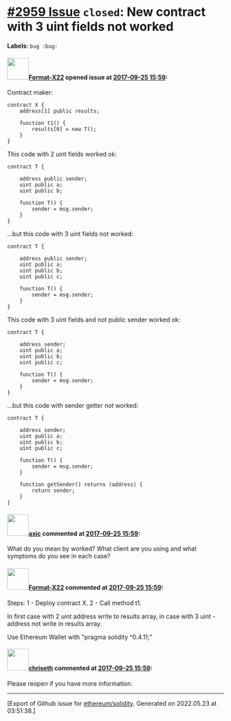 # [\#2959 Issue](https://github.com/ethereum/solidity/issues/2959) `closed`: New contract with 3 uint fields not worked
**Labels**: `bug :bug:`


#### <img src="https://avatars.githubusercontent.com/u/11276553?u=2ecb1389963849faf4973b642025b56fd8896c57&v=4" width="50">[Format-X22](https://github.com/Format-X22) opened issue at [2017-09-25 15:59](https://github.com/ethereum/solidity/issues/2959):

Contract maker:

    contract X {
        address[1] public results;

        function t1() {
            results[0] = new T();
        }
    }

This code with 2 uint fields worked ok:

    contract T {

        address public sender;
        uint public a;
        uint public b;

        function T() {
            sender = msg.sender;
        }
    }

...but this code with 3 uint fields not worked:

    contract T {

        address public sender;
        uint public a;
        uint public b;
        uint public c;

        function T() {
            sender = msg.sender;
        }
    }

This code with 3 uint fields and not public sender worked ok:

    contract T {

        address sender;
        uint public a;
        uint public b;
        uint public c;

        function T() {
            sender = msg.sender;
        }
    }

...but this code with sender getter not worked:

    contract T {

        address sender;
        uint public a;
        uint public b;
        uint public c;

        function T() {
            sender = msg.sender;
        }

        function getSender() returns (address) {
            return sender;
        } 
    }

#### <img src="https://avatars.githubusercontent.com/u/20340?v=4" width="50">[axic](https://github.com/axic) commented at [2017-09-25 15:59](https://github.com/ethereum/solidity/issues/2959#issuecomment-331928428):

What do you mean by worked? What client are you using and what symptoms do you see in each case?

#### <img src="https://avatars.githubusercontent.com/u/11276553?u=2ecb1389963849faf4973b642025b56fd8896c57&v=4" width="50">[Format-X22](https://github.com/Format-X22) commented at [2017-09-25 15:59](https://github.com/ethereum/solidity/issues/2959#issuecomment-331929388):

Steps:
1 - Deploy contract X.
2 - Call method t1.

In first case with 2 uint address write to results array, in case with 3 uint - address not write in results array.

Use Ethereum Wallet with "pragma solidity ^0.4.11;"

#### <img src="https://avatars.githubusercontent.com/u/9073706?v=4" width="50">[chriseth](https://github.com/chriseth) commented at [2017-09-25 15:59](https://github.com/ethereum/solidity/issues/2959#issuecomment-385062283):

Please reopen if you have more information.


-------------------------------------------------------------------------------



[Export of Github issue for [ethereum/solidity](https://github.com/ethereum/solidity). Generated on 2022.05.23 at 03:51:38.]
